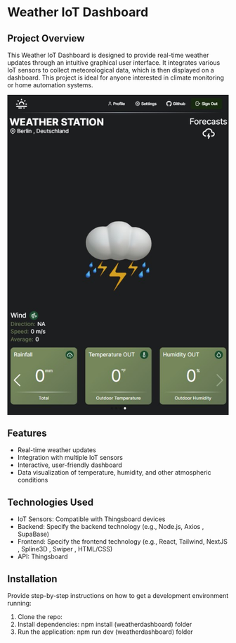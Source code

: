 # Weather IoT Dashboard

## Project Overview
This Weather IoT Dashboard is designed to provide real-time weather updates through an intuitive graphical user interface. It integrates various IoT sensors to collect meteorological data, which is then displayed on a dashboard. This project is ideal for anyone interested in climate monitoring or home automation systems.

<img align="center" alt="Java" border-radius="55px" style="padding-right:10px;" src="weatherdashboard\assets\screenshots\dashboard.jpg"/>

## Features
- Real-time weather updates
- Integration with multiple IoT sensors
- Interactive, user-friendly dashboard
- Data visualization of temperature, humidity, and other atmospheric conditions

## Technologies Used
- IoT Sensors: Compatible with Thingsboard devices
- Backend: Specify the backend technology (e.g., Node.js, Axios , SupaBase)
- Frontend: Specify the frontend technology (e.g., React, Tailwind, NextJS , Spline3D , Swiper , HTML/CSS)
- API: Thingsboard

## Installation
Provide step-by-step instructions on how to get a development environment running:
1. Clone the repo:
2. Install dependencies: npm install (weatherdashboard) folder
3. Run the application: npm run dev (weatherdashboard) folder


